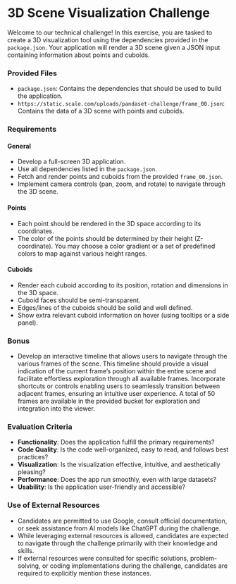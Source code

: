 # 3D Scene Visualization Challenge

Welcome to our technical challenge! In this exercise, you are tasked to create a 3D visualization tool using the dependencies provided in the `package.json`. Your application will render a 3D scene given a JSON input containing information about points and cuboids.

### Provided Files

- `package.json`: Contains the dependencies that should be used to build the application.
- `https://static.scale.com/uploads/pandaset-challenge/frame_00.json`: Contains the data of a 3D scene with points and cuboids.

### Requirements

#### General

- Develop a full-screen 3D application.
- Use all dependencies listed in the `package.json`.
- Fetch and render points and cuboids from the provided `frame_00.json`.
- Implement camera controls (pan, zoom, and rotate) to navigate through the 3D scene.

#### Points

- Each point should be rendered in the 3D space according to its coordinates.
- The color of the points should be determined by their height (Z-coordinate). You may choose a color gradient or a set of predefined colors to map against various height ranges.

#### Cuboids

- Render each cuboid according to its position, rotation and dimensions in the 3D space.
- Cuboid faces should be semi-transparent.
- Edges/lines of the cuboids should be solid and well defined.
- Show extra relevant cuboid information on hover (using tooltips or a side panel).

### Bonus

- Develop an interactive timeline that allows users to navigate through the various frames of the scene. This timeline should provide a visual indication of the current frame’s position within the entire scene and facilitate effortless exploration through all available frames. Incorporate shortcuts or controls enabling users to seamlessly transition between adjacent frames, ensuring an intuitive user experience. A total of 50 frames are available in the provided bucket for exploration and integration into the viewer.

### Evaluation Criteria

- **Functionality**: Does the application fulfill the primary requirements?
- **Code Quality**: Is the code well-organized, easy to read, and follows best practices?
- **Visualization**: Is the visualization effective, intuitive, and aesthetically pleasing?
- **Performance**: Does the app run smoothly, even with large datasets?
- **Usability**: Is the application user-friendly and accessible?

### Use of External Resources

- Candidates are permitted to use Google, consult official documentation, or seek assistance from AI models like ChatGPT during the challenge.
- While leveraging external resources is allowed, candidates are expected to navigate through the challenge primarily with their knowledge and skills.
- If external resources were consulted for specific solutions, problem-solving, or coding implementations during the challenge, candidates are required to explicitly mention these instances.
